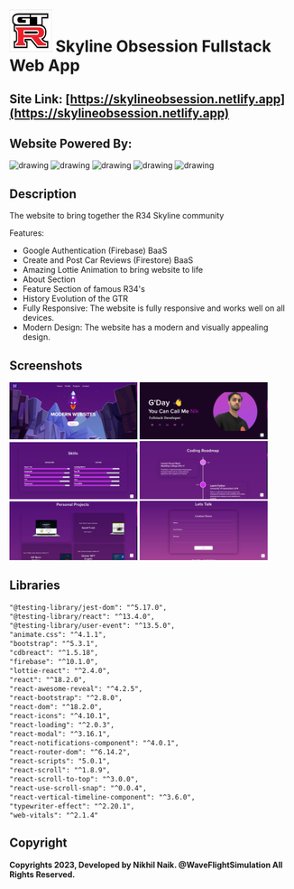 # <img src="https://github.com/nikhilsurfingaus/skyline-obsession/blob/master/src/assets/logos/logo.png" alt="drawing" height="75" width="75"/> Skyline Obsession Fullstack Web App

## Site Link: [https://skylineobsession.netlify.app](https://skylineobsession.netlify.app)

## Website Powered By: 
<img src="https://cdn.freebiesupply.com/logos/large/2x/react-1-logo-png-transparent.png" alt="drawing" width="100"/> <img 
src="https://upload.wikimedia.org/wikipedia/commons/thumb/b/b2/Bootstrap_logo.svg/1280px-Bootstrap_logo.svg.png" alt="drawing" height="100" width="117"/> <img 
src="https://firebase.google.com/static/images/brand-guidelines/logo-vertical.png" alt="drawing" width="100"/> <img 
src="https://www.drupal.org/files/project-images/animate.png" alt="drawing"  height="100" width="180"/>  <img 
src="https://play-lh.googleusercontent.com/2VNrlf-gc2gUspYuqAe7oijQG9BaaK_0F9DkSqh8gYUqKDzIguBwzEdfY5ms1Olid8w" alt="drawing" width="100"/>

## Description 
The website to bring together the R34 Skyline community  

Features:
- Google Authentication (Firebase) BaaS
- Create and Post Car Reviews (Firestore) BaaS
- Amazing Lottie Animation to bring website to life
- About Section
- Feature Section of famous R34's
- History Evolution of the GTR
- Fully Responsive: The website is fully responsive and works well on all devices.
- Modern Design: The website has a modern and visually appealing design.

## Screenshots 
<p float="left">
  <img src="https://github.com/nikhilsurfingaus/portfolio/blob/master/src/assets/portfolio/demo1.jpg" height=45% width=45% />
  <img src="https://github.com/nikhilsurfingaus/portfolio/blob/master/src/assets/portfolio/demo2.jpg" height=45% width=45% />
  <img src="https://github.com/nikhilsurfingaus/portfolio/blob/master/src/assets/portfolio/demo3.jpg" height=45% width=45% />
  <img src="https://github.com/nikhilsurfingaus/portfolio/blob/master/src/assets/portfolio/demo6.jpg" height=45% width=45% />
  <img src="https://github.com/nikhilsurfingaus/portfolio/blob/master/src/assets/portfolio/demo4.jpg" height=45% width=45% />
  <img src="https://github.com/nikhilsurfingaus/portfolio/blob/master/src/assets/portfolio/demo5.jpg" height=45% width=45% />
</p>

## Libraries
    "@testing-library/jest-dom": "^5.17.0",
    "@testing-library/react": "^13.4.0",
    "@testing-library/user-event": "^13.5.0",
    "animate.css": "^4.1.1",
    "bootstrap": "^5.3.1",
    "cdbreact": "^1.5.18",
    "firebase": "^10.1.0",
    "lottie-react": "^2.4.0",
    "react": "^18.2.0",
    "react-awesome-reveal": "^4.2.5",
    "react-bootstrap": "^2.8.0",
    "react-dom": "^18.2.0",
    "react-icons": "^4.10.1",
    "react-loading": "^2.0.3",
    "react-modal": "^3.16.1",
    "react-notifications-component": "^4.0.1",
    "react-router-dom": "^6.14.2",
    "react-scripts": "5.0.1",
    "react-scroll": "^1.8.9",
    "react-scroll-to-top": "^3.0.0",
    "react-use-scroll-snap": "^0.0.4",
    "react-vertical-timeline-component": "^3.6.0",
    "typewriter-effect": "^2.20.1",
    "web-vitals": "^2.1.4"

## Copyright

**Copyrights 2023, Developed by Nikhil Naik. @WaveFlightSimulation All Rights Reserved.**
